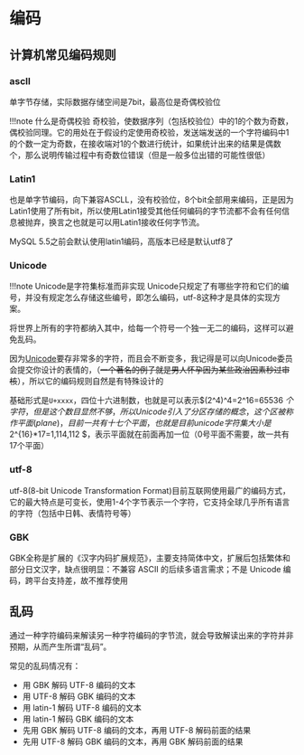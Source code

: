 # 编码

## 计算机常见编码规则

### ascll

单字节存储，实际数据存储空间是7bit，最高位是奇偶校验位

!!!note 什么是奇偶校验
    奇校验，使数据序列（包括校验位）中的1的个数为奇数，偶校验同理。它的用处在于假设约定使用奇校验，发送端发送的一个字符编码中1的个数一定为奇数，在接收端对1的个数进行统计，如果统计出来的结果是偶数个，那么说明传输过程中有奇数位错误（但是一般多位出错的可能性很低）

### Latin1

也是单字节编码，向下兼容ASCLL，没有校验位，8个bit全部用来编码，正是因为Latin1使用了所有bit，所以使用Latin1接受其他任何编码的字节流都不会有任何信息被抛弃，换言之也就是可以用Latin1接收任何字节流。

MySQL 5.5之前会默认使用latin1编码，高版本已经是默认utf8了

### Unicode

!!!note Unicode是字符集标准而非实现
    Unicode只规定了有哪些字符和它们的编号，并没有规定怎么存储这些编号，即怎么编码，utf-8这种才是具体的实现方案。

将世界上所有的字符都纳入其中，给每一个符号一个独一无二的编码，这样可以避免乱码。

因为[Unicode](https://home.unicode.org/)要存非常多的字符，而且会不断变多，我记得是可以向Unicode委员会提交你设计的表情的，（<del>一个著名的例子就是男人怀孕因为某些政治因素秒过审核</del>），所以它的编码规则自然是有特殊设计的

基础形式是`U+xxxx`，四位十六进制数，也就是可以表示$(2^4)^4=2^16=65536 $个字符，但是这个数目显然不够，所以Unicode引入了分区存储的概念，这个区被称作平面(plane)，目前一共有十七个平面，也就是目前unicode字符集大小是$2^{16}*17=1,114,112 $，表示平面就在前面再加一位（0号平面不需要，故一共有17个平面）

### utf-8

utf-8(8-bit Unicode Transformation Format)目前互联网使用最广的编码方式，它的最大特点是可变长，使用1-4个字节表示一个字符，它支持全球几乎所有语言的字符（包括中日韩、表情符号等）

### GBK

GBK全称是扩展的《汉字内码扩展规范》，主要支持简体中文，扩展后包括繁体和部分日文汉字，缺点很明显：不兼容 ASCII 的后续多语言需求；不是 Unicode 编码，跨平台支持差，故不推荐使用

## 乱码

通过一种字符编码来解读另一种字符编码的字节流，就会导致解读出来的字符并非预期，从而产生所谓“乱码”。

常见的乱码情况有：

* 用 GBK 解码 UTF-8 编码的文本
* 用 UTF-8 解码 GBK 编码的文本
* 用 latin-1 解码 UTF-8 编码的文本
* 用 latin-1 解码 GBK 编码的文本
* 先用 GBK 解码 UTF-8 编码的文本，再用 UTF-8 解码前面的结果
* 先用 UTF-8 解码 GBK 编码的文本，再用 GBK 解码前面的结果
